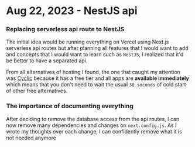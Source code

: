# Aug 22, 2023 - NestJS api

### Replacing serverless api route to NestJS

The initial idea would be running everything on Vercel using Next.js serverless api routes but after planning all features that I would want to add and concepts that I would want to learn such as `NestJS`, I realized that it'd be better to have a separated api.

From all alternatives of hosting I found, the one that caught my attention was [Cyclic](https://www.cyclic.sh/) because it has a free tier and all apps are **available immediately** which means that you don't need to wait the usual `30 seconds` of cold start of other free alternatives.

### The importance of documenting everything

After deciding to remove the database access from the api routes, I can now remove many dependencies and changes on `next.config.js`. As I wrote my thoughts over each change, I can confidently remove what it is not needed anymore
